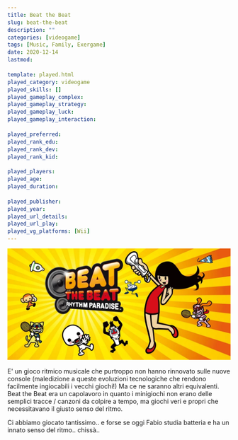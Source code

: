 ```yaml
---
title: Beat the Beat
slug: beat-the-beat
description: ""
categories: [videogame]
tags: [Music, Family, Exergame]
date: 2020-12-14
lastmod: 

template: played.html
played_category: videogame
played_skills: []
played_gameplay_complex: 
played_gameplay_strategy: 
played_gameplay_luck: 
played_gameplay_interaction: 

played_preferred: 
played_rank_edu: 
played_rank_dev: 
played_rank_kid: 

played_players: 
played_age: 
played_duration: 

played_publisher: 
played_year: 
played_url_details: 
played_url_play: 
played_vg_platforms: [Wii]
---
```


![](img/beatthebeat_1.webp)

E' un gioco ritmico musicale che purtroppo non hanno rinnovato sulle nuove console (maledizione a queste evoluzioni tecnologiche che rendono facilmente ingiocabili i vecchi giochi!)
Ma ce ne saranno altri equivalenti.
Beat the Beat era un capolavoro in quanto i minigiochi non erano delle semplici tracce / canzoni da colpire a tempo, ma giochi veri e propri che necessitavano il giusto senso del ritmo.

Ci abbiamo giocato tantissimo.. e forse se oggi Fabio studia batteria e ha un innato senso del ritmo.. chissà..
